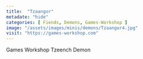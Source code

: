 ```yaml
---
title:  "Tzaangor"
metadate: "hide"
categories: [ Fiends, Demons, Games-Workshop ]
image: "/assets/images/minis/demons/Tzaangor4.jpg"
visit: "https://games-workshop.com"
---
```

Games Workshop Tzeench Demon